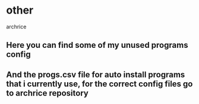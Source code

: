 # other
archrice

## Here you can find some of my unused programs config

## And the progs.csv file for auto install programs that i currently use, for the correct config files go to archrice repository
